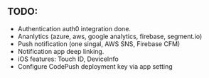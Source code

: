 ## TODO:

* Authentication auth0 integration done. 
* Ananlytics (azure, aws, google analytics, firebase, segment.io)
* Push notification (one singal, AWS SNS, Firebase CFM)
* Notification app deep linking.
* iOS features: Touch ID, DeviceInfo
* Configure CodePush deployment key via app setting